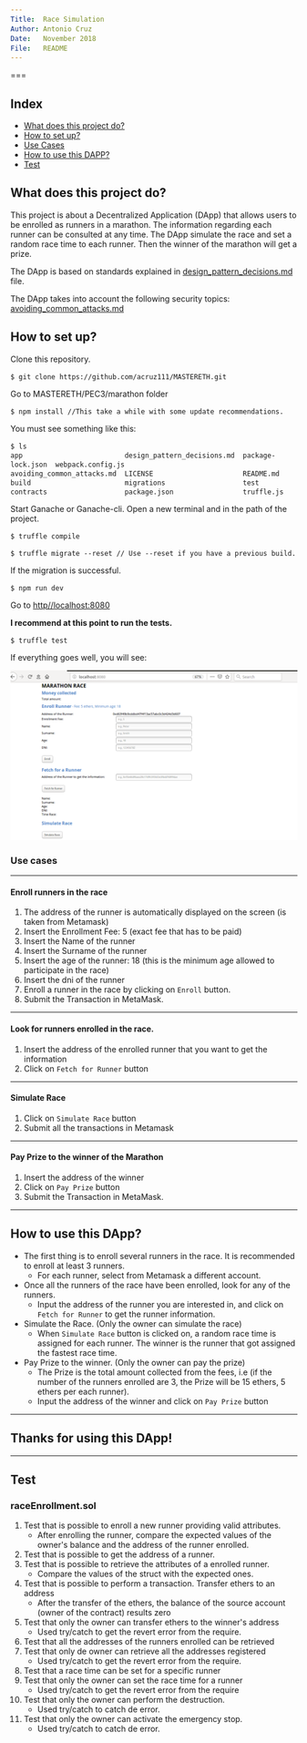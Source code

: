 ```yaml
---
Title:  Race Simulation
Author: Antonio Cruz
Date:   November 2018
File:   README
---
```

===


## Index

- [What does this project do?](#what-does-this-project-do)
- [How to set up?](#how-to-set-up)
- [Use Cases](#use-cases)
- [How to use this DAPP?](#how-to-use-this-dapp)
- [Test](#test)

## What does this project do?

This project is about a Decentralized Application (DApp) that allows users to be enrolled as runners in a marathon. The information regarding each runner can be consulted at any time. The DApp simulate the race and set a random race time to each runner. Then the winner of the marathon will get a prize.

The DApp is based on standards explained in [design_pattern_decisions.md](https://github.com/acruz111/MASTERETH/blob/master/PEC3/marathon/design_pattern_decisions.md) file.

The DApp takes into account the following security topics: [avoiding_common_attacks.md](https://github.com/acruz111/MASTERETH/blob/master/PEC3/marathon/avoiding_common_attacks.md)


## How to set up?

Clone this repository.
```
$ git clone https://github.com/acruz111/MASTERETH.git
```
Go to MASTERETH/PEC3/marathon folder
```
$ npm install //This take a while with some update recommendations.
``` 
You must see something like this:

```
$ ls
app                         design_pattern_decisions.md  package-lock.json  webpack.config.js
avoiding_common_attacks.md  LICENSE                      README.md
build                       migrations                   test
contracts                   package.json                 truffle.js

```
Start Ganache or Ganache-cli. Open a new terminal and in the path of the project.

```
$ truffle compile
```

```
$ truffle migrate --reset // Use --reset if you have a previous build.
```
If the migration is successful.

```
$ npm run dev
```

Go to [http//localhost:8080](http://localhost:8080/) 

**I recommend at this point to run the tests.**

```
$ truffle test
```

If everything goes well, you will see:

![Alt text](https://github.com/acruz111/MASTERETH/blob/master/PEC3/marathon/images/raceimg.png)


### Use cases
---
#### Enroll runners in the race
1. The address of the runner is automatically displayed on the screen (is taken from Metamask)
2. Insert the Enrollment Fee: 5 (exact fee that has to be paid)
3. Insert the Name of the runner
4. Insert the Surname of the runner
5. Insert the age of the runner: 18 (this is the minimum age allowed to participate in the race)
6. Insert the dni of the runner
8. Enroll a runner in the race by clicking on `Enroll` button.
9. Submit the Transaction in MetaMask.
---

#### Look for runners enrolled in the race.
1. Insert the address of the enrolled runner that you want to get the information
2. Click on `Fetch for Runner` button

---

#### Simulate Race
1. Click on `Simulate Race` button
2. Submit all the transactions in Metamask

---

#### Pay Prize to the winner of the Marathon
1. Insert the address of the winner
2. Click on `Pay Prize` button
3. Submit the Transaction in MetaMask.

---

## How to use this DApp?
* The first thing is to enroll several runners in the race. It is recommended to enroll at least 3 runners.
    * For each runner, select from Metamask a different account.
* Once all the runners of the race have been enrolled, look for any of the runners.
    * Input the address of the runner you are interested in, and click on `Fetch for Runner` to get the runner information.
* Simulate the Race. (Only the owner can simulate the race)
    * When `Simulate Race` button is clicked on, a random race time is assigned for each runner. The winner is the runner that got assigned the   fastest race time.
* Pay Prize to the winner. (Only the owner can pay the prize) 
    * The Prize is the total amount collected from the fees, i.e (if the number of the runners enrolled are 3, the Prize will be 15 ethers, 5 ethers per each runner).
    * Input the address of the winner and click on `Pay Prize` button    
---

## Thanks for using this DApp!

---

## Test

### raceEnrollment.sol

1. Test that is possible to enroll a new runner providing valid attributes.
    - After enrolling the runner, compare the expected values of the owner's balance and the address of the runner enrolled.  
2. Test that is possible to get the address of a runner.
3. Test that is possible to retrieve the attributes of a enrolled runner.
    - Compare the values of the struct with the expected ones.
4. Test that is possible to perform a transaction. Transfer ethers to an address
    - After the transfer of the ethers, the balance of the source account (owner of the contract) results zero
5. Test that only the owner can transfer ethers to the winner's address
    - Used try/catch to get the revert error from the require.
6. Test that all the addresses of the runners enrolled can be retrieved
7. Test that only de owner can retrieve all the addresses registered
    - Used try/catch to get the revert error from the require.
8. Test that a race time can be set for a specific runner
9. Test that only the owner can set the race time for a runner
    - Used try/catch to get the revert error from the require
10. Test that only the owner can perform the destruction.
    - Used try/catch to catch de error.
11. Test that only the owner can activate the emergency stop.
    - Used try/catch to catch de error.
    

   

   

   

 

    
